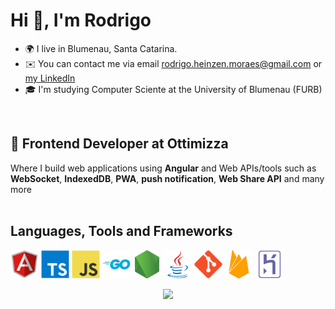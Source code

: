 # Hi 👋, I'm Rodrigo

- 🌍 I live in Blumenau, Santa Catarina.
- ✉️ You can contact me via email [rodrigo.heinzen.moraes@gmail.com](mailto:rodrigo.heinzen.moraes@gmail.com) or [my LinkedIn](https://www.linkedin.com/in/rodrigo-heinzen-de-moraes-754b67193/)
- 🎓 I'm studying Computer Sciente at the University of Blumenau (FURB)
<br/>

## 💼 Frontend Developer at Ottimizza
Where I build web applications using **Angular** and Web APIs/tools such as **WebSocket**, **IndexedDB**, **PWA**, **push notification**, **Web Share API** and many more
<br/><br/>

## Languages, Tools and Frameworks
<p align="left">
  <img src="https://github.com/devicons/devicon/blob/master/icons/angularjs/angularjs-original.svg" alt="Angular" width="45" height="45"/> 
  
  <img src="https://github.com/devicons/devicon/blob/master/icons/typescript/typescript-original.svg" alt="Typescript" width="45" height="45"/>
  <img src="https://github.com/devicons/devicon/blob/master/icons/javascript/javascript-original.svg" alt="Javascript" width="45" height="45"/> 
  <img src="https://github.com/devicons/devicon/blob/master/icons/go/go-original-wordmark.svg" alt="Go" width="45" height="45"/> 
  <img src="https://github.com/devicons/devicon/blob/master/icons/nodejs/nodejs-original.svg" alt="NodeJS" width="45" height="45"/>  
  <img src="https://github.com/devicons/devicon/blob/master/icons/java/java-original.svg" alt="Java" width="45" height="45"/>
  
  <img src="https://github.com/devicons/devicon/blob/master/icons/git/git-original.svg" alt="Git" width="45" height="45"/>
  <img src="https://github.com/devicons/devicon/blob/master/icons/firebase/firebase-plain.svg" alt="Firebase" width="45" height="45"/>
  <img src="https://github.com/devicons/devicon/blob/master/icons/heroku/heroku-original.svg" alt="Heroku" width="45" height="45"/>
</p>

<div align="center">
  <img height="180em" src="https://github-readme-stats.vercel.app/api/top-langs/?username=R0DR160HM&layout=compact&langs_count=7&theme=tokyonight">
</div>

<!--
**R0DR160HM/R0DR160HM** is a ✨ _special_ ✨ repository because its `README.md` (this file) appears on your GitHub profile.

Here are some ideas to get you started:

- 🔭 I’m currently working on ...
- 🌱 I’m currently learning ...
- 👯 I’m looking to collaborate on ...
- 🤔 I’m looking for help with ...
- 💬 Ask me about ...
- 📫 How to reach me: ...
- 😄 Pronouns: ...
- ⚡ Fun fact: ...
-->
